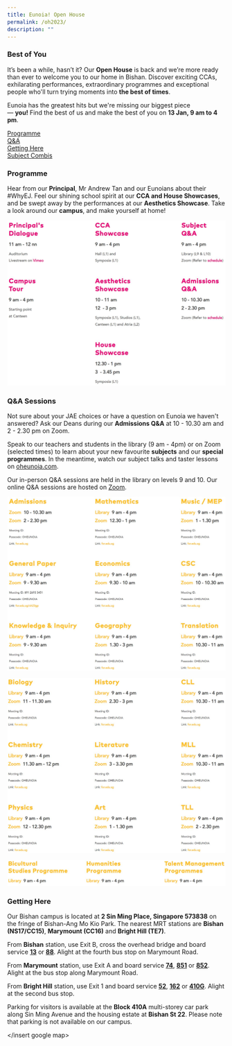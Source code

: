```yaml
---
title: Eunoia! Open House
permalink: /oh2023/
description: ""
---
```

### Best of You

It’s been a while, hasn’t it? Our **Open House** is back and we’re more ready than ever to welcome you to our home in Bishan. Discover exciting CCAs, exhilarating performances, extraordinary programmes and exceptional people who'll turn trying moments into **the best of times**.

Eunoia has the greatest hits but we're missing our biggest piece — **you!** Find the best of us and make the best of you on **13 Jan, 9 am to 4 pm**.

[Programme](#Programme) <br>
[Q&A](#Q&A) <br>
[Getting Here](#Gettinghere) <br>
[Subject Combis](https://staging.d2ftoa31ukircm.amplifyapp.com/curriculum/subject-combinations/)

### <a name="Programme"></a>Programme

Hear from our **Principal**, Mr Andrew Tan and our Eunoians about their #WhyEJ. Feel our shining school spirit at our **CCA and House Showcases**, and be swept away by the performances at our **Aesthetics Showcase**. Take a look around our **campus**, and make yourself at home!

<a href="[https://staging.d2ftoa31ukircm.amplifyapp.com/students/oh2023/#qa](https://staging.d2ftoa31ukircm.amplifyapp.com/students/oh2023/#qa)">  
<img src="/images/open%20house%20programme.jpg">  
</a>

### <a name="Q&A"></a>Q&A Sessions

Not sure about your JAE choices or have a question on Eunoia we haven't answered? Ask our Deans during our **Admissions Q&A** at 10 - 10.30 am and 2 - 2.30 pm on Zoom.

Speak to our teachers and students in the library (9 am - 4pm) or on Zoom (selected times) to learn about your new favourite **subjects** and our **special programmes**. In the meantime, watch our subject talks and taster lessons on [oheunoia.com](https://www.oheunoia.com/subject).

Our in-person Q&A sessions are held in the library on levels 9 and 10. Our online Q&A sessions are hosted on [Zoom](https://zoom.us/download).

![](/images/open%20house%20programme%201.jpg)

![](/images/open%20house%20programme%202.jpg)

![](/images/open%20house%20programme%203.jpg)

### <a name="Gettinghere"></a>Getting Here

Our Bishan campus is located at **2 Sin Ming Place, Singapore 573838** on the fringe of Bishan-Ang Mo Kio Park. The nearest MRT stations are **Bishan (NS17/CC15)**, **Marymount (CC16)** and **Bright Hill (TE7)**.

From **Bishan** station, use Exit B, cross the overhead bridge and board service **[13](https://www.transitlink.com.sg/eservice/eguide/service_route.php?service=13)** or **[88](https://www.transitlink.com.sg/eservice/eguide/service_route.php?service=88)**. Alight at the fourth bus stop on Marymount Road.

From **Marymount** station, use Exit A and board service **[74](https://www.transitlink.com.sg/eservice/eguide/service_route.php?service=74)**, **[851](https://www.transitlink.com.sg/eservice/eguide/service_route.php?service=851)** or **[852](https://www.transitlink.com.sg/eservice/eguide/service_route.php?service=852)**. Alight at the bus stop along Marymount Road.

From **Bright Hill** station, use Exit 1 and board service **[52](https://www.transitlink.com.sg/eservice/eguide/service_route.php?service=52)**, **[162](https://www.transitlink.com.sg/eservice/eguide/service_route.php?service=162)** or **[410G](https://www.transitlink.com.sg/eservice/eguide/service_route.php?service=410G)**. Alight at the second bus stop.

Parking for visitors is available at the **Block 410A** multi-storey car park along Sin Ming Avenue and the housing estate at **Bishan St 22**. Please note that parking is not available on our campus.

</insert google map>